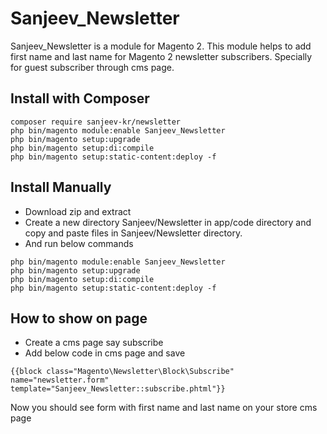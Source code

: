 # Sanjeev_Newsletter

Sanjeev_Newsletter is a module for Magento 2. This module helps to add first name and last name for Magento 2 newsletter subscribers. Specially for guest subscriber through cms page.

## Install with Composer
```
composer require sanjeev-kr/newsletter
php bin/magento module:enable Sanjeev_Newsletter
php bin/magento setup:upgrade
php bin/magento setup:di:compile
php bin/magento setup:static-content:deploy -f
```

## Install Manually
- Download zip and extract
- Create a new directory Sanjeev/Newsletter in app/code directory and copy and paste files in Sanjeev/Newsletter directory.
- And run below commands

```
php bin/magento module:enable Sanjeev_Newsletter
php bin/magento setup:upgrade
php bin/magento setup:di:compile
php bin/magento setup:static-content:deploy -f
```
## How to show on page
- Create a cms page say subscribe
- Add below code in cms page and save
```
{{block class="Magento\Newsletter\Block\Subscribe" name="newsletter.form" template="Sanjeev_Newsletter::subscribe.phtml"}}
```
Now you should see form with first name and last name on your store cms page

